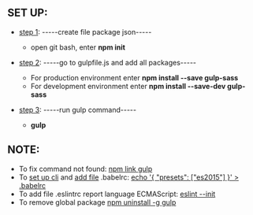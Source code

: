 ## SET UP:
- <u>step 1</u>: -----create file package json-----
  - open git bash, enter <b>npm init</b>


- <u>step 2</u>: -----go to gulpfile.js and add all packages-----
  - For production environment enter <b>npm install --save gulp-sass</b>
  - For development environment enter <b>npm install --save-dev gulp-sass</b>


- <u>step 3</u>: -----run gulp command-----
  - <b>gulp</b>


## NOTE:
+ To fix command not found: <a href="https://docs.npmjs.com/cli/link">npm link gulp</a>
+ To <a href="https://babeljs.io/docs/usage/cli/">set up cli</a> and <a href="https://babeljs.io/docs/usage/babelrc/">add file</a> .babelrc: <a href="http://www.programwitherik.com/understanding-the-babel-compiler-2016/">echo '{ "presets": ["es2015"] }' > .babelrc</a>
+ To add file .eslintrc report language ECMAScript: <a href="http://eslint.org/docs/user-guide/getting-started">eslint --init</a>
+ To remove global package <a href="https://docs.npmjs.com/getting-started/uninstalling-global-packages">npm uninstall -g gulp</a>